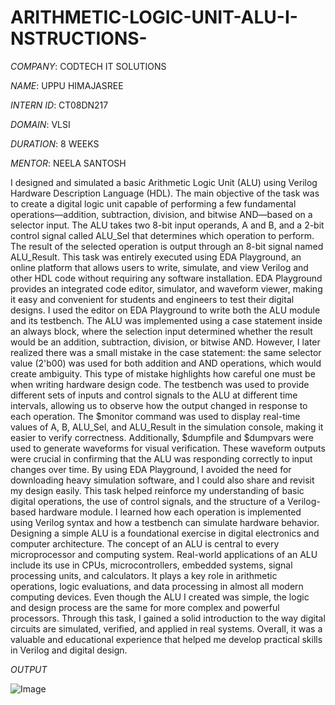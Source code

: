 # ARITHMETIC-LOGIC-UNIT-ALU-I-NSTRUCTIONS-

*COMPANY*: CODTECH IT SOLUTIONS

*NAME*: UPPU HIMAJASREE

*INTERN ID*: CT08DN217

*DOMAIN*: VLSI

*DURATION*: 8 WEEKS

*MENTOR*: NEELA SANTOSH

I designed and simulated a basic Arithmetic Logic Unit (ALU) using Verilog Hardware Description Language (HDL). The main objective of the task was to create a digital logic unit capable of performing a few fundamental operations—addition, subtraction, division, and bitwise AND—based on a selector input. The ALU takes two 8-bit input operands, A and B, and a 2-bit control signal called ALU_Sel that determines which operation to perform. The result of the selected operation is output through an 8-bit signal named ALU_Result. This task was entirely executed using EDA Playground, an online platform that allows users to write, simulate, and view Verilog and other HDL code without requiring any software installation. EDA Playground provides an integrated code editor, simulator, and waveform viewer, making it easy and convenient for students and engineers to test their digital designs. I used the editor on EDA Playground to write both the ALU module and its testbench. The ALU was implemented using a case statement inside an always block, where the selection input determined whether the result would be an addition, subtraction, division, or bitwise AND. However, I later realized there was a small mistake in the case statement: the same selector value (2'b00) was used for both addition and AND operations, which would create ambiguity. This type of mistake highlights how careful one must be when writing hardware design code. The testbench was used to provide different sets of inputs and control signals to the ALU at different time intervals, allowing us to observe how the output changed in response to each operation. The $monitor command was used to display real-time values of A, B, ALU_Sel, and ALU_Result in the simulation console, making it easier to verify correctness. Additionally, $dumpfile and $dumpvars were used to generate waveforms for visual verification. These waveform outputs were crucial in confirming that the ALU was responding correctly to input changes over time. By using EDA Playground, I avoided the need for downloading heavy simulation software, and I could also share and revisit my design easily. This task helped reinforce my understanding of basic digital operations, the use of control signals, and the structure of a Verilog-based hardware module. I learned how each operation is implemented using Verilog syntax and how a testbench can simulate hardware behavior. Designing a simple ALU is a foundational exercise in digital electronics and computer architecture. The concept of an ALU is central to every microprocessor and computing system. Real-world applications of an ALU include its use in CPUs, microcontrollers, embedded systems, signal processing units, and calculators. It plays a key role in arithmetic operations, logic evaluations, and data processing in almost all modern computing devices. Even though the ALU I created was simple, the logic and design process are the same for more complex and powerful processors. Through this task, I gained a solid introduction to the way digital circuits are simulated, verified, and applied in real systems. Overall, it was a valuable and educational experience that helped me develop practical skills in Verilog and digital design.

*OUTPUT*

![Image](https://github.com/user-attachments/assets/b23bd49f-7349-4808-afcc-89c47342377f)


